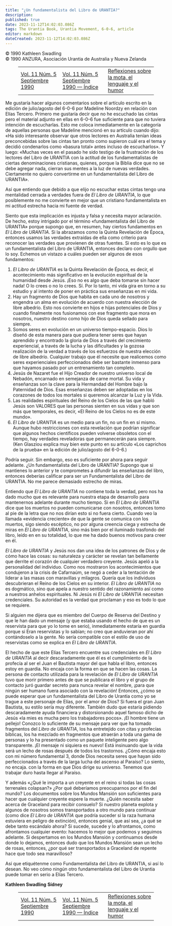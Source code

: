 ```yaml
---
title: "¿Un fundamentalista del Libro de URANTIA?"
description: 
published: true
date: 2023-11-12T14:02:03.086Z
tags: The Urantia Book, Urantia Movement, 6-0-6, article
editor: markdown
dateCreated: 2023-11-12T14:02:03.086Z
---
```


<p class="v-card v-sheet theme--light grey lighten-3 px-2 py-1">© 1990 Kathleen Swadling<br>© 1990 ANZURA, Asociación Urantia de Australia y Nueva Zelanda</p>
<figure class="table chapter-navigator">
  <table>
    <tbody>
      <tr>
        <td>
        <a href="/es/article/606/Vol11_5">
          <span class="mdi mdi-arrow-left-drop-circle"></span><span class="pl-2">Vol. 11 Núm. 5 Septiembre 1990</span>
        </a>
        </td>
        <td>
        <a href="/es/index/articles_606#vol-11-núm-5-septiembre-1990">
          <span class="mdi mdi-book-open-variant"></span><span class="pl-2">Vol. 11 Núm. 5 Septiembre 1990 — Índice</span>
        </a>
        </td>
        <td>
        <a href="/es/article/Christopher_Billington/Reflections_on_Mota_Language_and_Humour">
          <span class="pr-2">Reflexiones sobre la mota, el lenguaje y el humor</span><span class="mdi mdi-arrow-right-drop-circle"></span>
        </a>
        </td>
      </tr>
    </tbody>
  </table>
</figure>



Me gustaría hacer algunos comentarios sobre el artículo escrito en la edición de julio/agosto del 6-0-6 por Madeline Noordzy en relación con Elías Tercero. Primero me gustaría decir que no he escuchado las cintas pero el material adjunto en ellas en 6-0-6 fue suficiente para que no tuviera intención de escucharlas. Esto me coloca inmediatamente en la categoría de aquellas personas que Madeline mencionó en su artículo cuando dijo: «Ha sido interesante observar que otros lectores en Australia tenían ideas preconcebidas sobre las cintas tan pronto como supieron cuál era el tema y decidió condenarlos como «basura total» antes incluso de escucharlos». Y luego: «Muchas veces en el pasado he sido testigo de la frustración de los lectores del Libro de URANTIA con la actitud de los fundamentalistas de ciertas denominaciones cristianas, quienes, porque la Biblia dice que no se debe agregar nada, cierran sus mentes a la luz de nuevas verdades. Ciertamente no quiero convertirme en un fundamentalista del Libro de URANTIA».

Así que entiendo que debido a que elijo no escuchar estas cintas tengo una mentalidad cerrada a verdades fuera de _El Libro de URANTIA_, lo que posiblemente no me convierte en mejor que un cristiano fundamentalista en mi actitud estrecha hacia mi fuente de verdad.

Siento que esta implicación es injusta y falsa y necesita mayor aclaración. De hecho, estoy intrigado por el término «fundamentalista del Libro de URANTIA» porque supongo que, en resumen, hay ciertos fundamentos en _El Libro de URANTIA_. Si la abrazamos como la Quinta Revelación de Época, entonces usamos las verdades extraídas de ella como criterio para reconocer las verdades que provienen de otras fuentes. Si esto es lo que es un fundamentalista del Libro de URANTIA, entonces declaro con orgullo que lo soy. Echemos un vistazo a cuáles pueden ser algunos de esos fundamentos:

1. _El Libro de URANTIA_ es la Quinta Revelación de Época, es decir, el acontecimiento más significativo en la evolución espiritual de la humanidad desde Jesús. ¡Eso no es algo que deba tomarse sin hacer nada! O lo crees o no lo crees. Sí. Por lo tanto, mi vida gira en torno a su estudio y al intento de poner en práctica sus enseñanzas en mi vida.
2. Hay un fragmento de Dios que habita en cada uno de nosotros y engendra un alma en evolución de acuerdo con nuestra elección de libre albedrío. Esto nos convierte en hijos e hijas potenciales de Dios y cuando finalmente nos fusionamos con ese fragmento que mora en nosotros, nuestro destino como hijo de Dios queda sellado para siempre.
3. Somos seres en evolución en un universo tiempo-espacio. Dios lo diseñó de esta manera para que pudiera tener seres que hayan aprendido y encontrado la gloria de Dios a través del crecimiento experiencial, a través de la lucha y las dificultades y la gozosa realización de la verdad a través de los esfuerzos de nuestra elección de libre albedrío. Cualquier trabajo que él necesite que realicemos como seres experienciales perfeccionados debe ser bastante inmenso para que hayamos pasado por un entrenamiento tan completo.
4. Jesús de Nazaret fue el Hijo Creador de nuestro universo local de Nebadón, encarnado en semejanza de carne mortal. Su vida y enseñanzas son la clave para la Hermandad del Hombre bajo la Paternidad de Dios. Esas enseñanzas deben ser adoptadas en los corazones de todos los mortales si queremos alcanzar la Luz y la Vida.
5. Las realidades espirituales del Reino de los Cielos de las que habló Jesús son VALORES que las personas sienten en sus vidas y que son más que temporales, es decir, «El Reino de los Cielos no es de este mundo».
6. _El Libro de URANTIA_ es un medio para un fin, no un fin en sí mismo. Aunque hubo restricciones con esta revelación que podrían significar que algunos hechos científicos pueden volverse obsoletos con el tiempo, hay verdades reveladoras que permanecerán para siempre. (Ken Glasziou explica muy bien este punto en su artículo «Los caprichos de la prueba» en la edición de julio/agosto del 6-0-6.)

Podría seguir. Sin embargo, eso es suficiente por ahora para seguir adelante. ¿Un fundamentalista del Libro de URANTIA? Supongo que si mantienes lo anterior y te comprometes a difundir las enseñanzas del libro, entonces deberías calificar para ser un Fundamentalista del Libro de URANTIA. No me parece demasiado estrecho de miras.

Entiendo que _El Libro de URANTIA_ no contiene toda la verdad, pero nos ha dado mucho que es relevante para nuestra etapa de desarrollo para mantenernos adelante durante mucho tiempo. Si en _El Libro de URANTIA_ dice que los muertos no pueden comunicarse con nosotros, entonces tomo al pie de la letra que no nos dirían esto si no fuera cierto. Cuando veo la llamada «evidencia creciente» de que la gente se comunica con los muertos, sigo siendo escéptico, no por alguna creencia ciega y estrecha de miras en _El Libro de URANTIA_, sino más bien por el iluminado trasfondo del libro, leído en en su totalidad, lo que me ha dado buenos motivos para creer en él.

_El Libro de URANTIA_ y Jesús nos dan una idea de los patrones de Dios y de cómo hace las cosas: su naturaleza y carácter se revelan tan bellamente que derrite el corazón de cualquier verdadero creyente. Jesús apeló a la personalidad del individuo. Como nos mostraron los acontecimientos que condujeron a la crisis de Cafarnaúm, se negó a ceder a la tentación de liderar a las masas con maravillas y milagros. Quería que los individuos descubrieran el Reino de los Cielos en su interior. _El Libro de URANTIA_ no es dogmático, sino que apela a nuestro sentido del razonamiento así como a nuestros anhelos espirituales. Ni Jesús ni _El Libro de URANTIA_ necesitan credenciales. Su autoridad es la verdad que proclaman y eso es todo lo que se requiere.

Si alguien me dijera que es miembro del Cuerpo de Reserva del Destino y que le han dado un mensaje (y que estaba usando el hecho de que es un reservista para que yo lo tome en serio), inmediatamente estaría en guardia porque si Eran reservistas y lo sabían; no creo que anduvieran por ahí contándoselo a la gente. No sería compatible con el estilo de uso de reservistas como se explica en _El Libro de URANTIA_.

El hecho de que este Elías Tercero encuentre sus credenciales en _El Libro de URANTIA_ al decir descaradamente que él es el cumplimiento de la profecía al ser el Juan el Bautista mayor del que habla el libro, entonces estoy en guardia. No encaja con la forma en que se hacen las cosas. La persona de contacto utilizada para la revelación de _El Libro de URANTIA_ tuvo que morir primero antes de que se publicara el libro y el grupo de contacto juró guardar secreto para nunca revelar el nombre, ¡para que ningún ser humano fuera asociado con la revelación! Entonces, ¿cómo se puede esperar que un fundamentalista del Libro de Urantia como yo se trague a este personaje de Elías, por el amor de Dios? Si fuera el gran Juan Bautista, su estilo sería muy diferente. También dudo que estaría pidiendo descaradamente ayuda financiera y distorsionando aquel famoso dicho de Jesús «la mies es mucha pero los trabajadores pocos». ¡El hombre tiene un pellejo! Conozco lo suficiente de su mensaje para ver que ha tomado fragmentos del _Libro de URANTIA_, los ha entretejido con citas y profecías bíblicas, los ha mezclado en fragmentos que atraerán a toda una gama de personas y lo ha presentado como un paquete inteligente pero algo transparente. ¡El mensaje ni siquiera es nuevo! Está insinuando que la vida será un lecho de rosas después de todos los trastornos. ¿Cómo encaja esto con mi número fundamental 3, donde Dios necesita seres que hayan sido perfeccionados a través de la larga lucha del ascenso al Paraíso? Lo siento, no encaja. con la forma en que Dios dirige su universo. Tenemos que trabajar duro hasta llegar al Paraíso.

Y además «¿Qué le importa a un creyente en el reino si todas las cosas terrenales colapsan?» ¿Por qué deberíamos preocuparnos por el fin del mundo? Los documentos sobre los Mundos Mansión son suficientes para hacer que cualquier creyente espere la muerte. ¿Quién necesita saber acerca de Graceland para recibir consuelo? Si nuestro planeta explota y algunos de nosotros somos transportados a otro mundo para continuar (como dice _El Libro de URANTIA_ que podría suceder si la raza humana estuviera en peligro de extinción), entonces genial, que así sea, ¿a qué se debe tanto escándalo ahora? Si sucede, sucede y lo afrontamos, como afrontamos cualquier evento: hacemos lo mejor que podemos y seguimos adelante. Si despertamos en los Mundos Mansión y continuamos desde donde lo dejamos, entonces dudo que los Mundos Mansión sean un lecho de rosas, entonces, ¿por qué ser transportados a Graceland de repente hace que todo sea maravilloso?

Así que etiquétenme como Fundamentalista del Libro de URANTIA, si así lo desean. No veo cómo ningún otro fundamentalista del Libro de Urantia puede tomar en serio a Elías Tercero.

**Kathleen Swadling**
**Sídney**



<figure class="table chapter-navigator">
  <table>
    <tbody>
      <tr>
        <td>
        <a href="/es/article/606/Vol11_5">
          <span class="mdi mdi-arrow-left-drop-circle"></span><span class="pl-2">Vol. 11 Núm. 5 Septiembre 1990</span>
        </a>
        </td>
        <td>
        <a href="/es/index/articles_606#vol-11-núm-5-septiembre-1990">
          <span class="mdi mdi-book-open-variant"></span><span class="pl-2">Vol. 11 Núm. 5 Septiembre 1990 — Índice</span>
        </a>
        </td>
        <td>
        <a href="/es/article/Christopher_Billington/Reflections_on_Mota_Language_and_Humour">
          <span class="pr-2">Reflexiones sobre la mota, el lenguaje y el humor</span><span class="mdi mdi-arrow-right-drop-circle"></span>
        </a>
        </td>
      </tr>
    </tbody>
  </table>
</figure>
